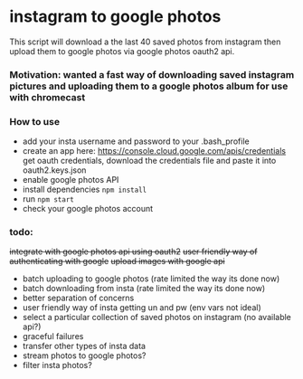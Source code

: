 # instagram to google photos

This script will download a the last 40 saved photos from instagram then upload them to google photos via google photos oauth2 api.

### Motivation: wanted a fast way of downloading saved instagram pictures and uploading them to a google photos album for use with chromecast

### How to use

- add your insta username and password to your .bash_profile
- create an app here: https://console.cloud.google.com/apis/credentials get oauth credentials, download the credentials file and paste it into oauth2.keys.json
- enable google photos API
- install dependencies `npm install`
- run `npm start`
- check your google photos account

### todo:

~~integrate with google photos api using oauth2~~
~~user friendly way of authenticating with google~~
~~upload images with google api~~

- batch uploading to google photos (rate limited the way its done now)
- batch downloading from insta (rate limited the way its done now)
- better separation of concerns
- user friendly way of insta getting un and pw (env vars not ideal)
- select a particular collection of saved photos on instagram (no available api?)
- graceful failures
- transfer other types of insta data
- stream photos to google photos?
- filter insta photos?
